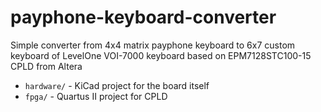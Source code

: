 # payphone-keyboard-converter

Simple converter from 4x4 matrix payphone keyboard to 6x7 custom keyboard of LevelOne VOI-7000 keyboard based on EPM7128STC100-15 CPLD from Altera

- `hardware/` - KiCad project for the board itself
- `fpga/` - Quartus II project for CPLD